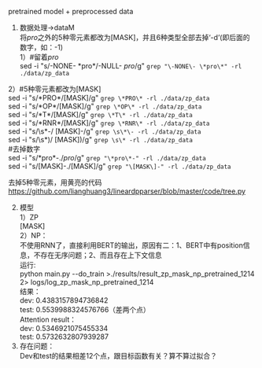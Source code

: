 pretrained model + preprocessed data
1. 数据处理->dataM  
将*pro*之外的5种零元素都改为[MASK]，并且6种类型全部去掉‘-d’(即后面的数字，如：-1)  
 1）#留着*pro*  
 sed -i "s/\-NONE\- \*pro\*/\-NULL\- *pro*/g"  `grep "\-NONE\- \*pro\*" -rl ./data/zp_data`  
 
 2）#5种零元素都改为[MASK]  
 sed -i "s/\*PRO\*/\[MASK\]/g"  `grep \*PRO\* -rl ./data/zp_data`  
 sed -i "s/\*OP\*/\[MASK\]/g"  `grep \*OP\* -rl ./data/zp_data`  
 sed -i "s/\*T\*/\[MASK\]/g"  `grep \*T\* -rl ./data/zp_data`  
 sed -i "s/\*RNR\*/\[MASK\]/g"  `grep \*RNR\* -rl ./data/zp_data`  
 sed -i "s/\s\*\-/ \[MASK\]-/g"  `grep \s\*\- -rl ./data/zp_data`  
 sed -i "s/\s\*)/ \[MASK\])/g"  `grep \s\* -rl ./data/zp_data`  
  #去掉数字  
 sed -i "s/\*pro\*\-./*pro*/g"  `grep "\*pro\*-" -rl ./data/zp_data`  
 sed -i "s/\[MASK\]\-./[MASK]/g"  `grep "\[MASK\]-" -rl ./data/zp_data`  
   
  去掉5种零元素，用黄亮的代码  
 https://github.com/lianghuang3/lineardpparser/blob/master/code/tree.py  
   
 2. 模型  
 1）ZP  
 [MASK]  
 2）NP：  
不使用RNN了，直接利用BERT的输出，原因有二：1、BERT中有position信息，不存在无序问题；2、而且存在上下文信息  
运行:  
python main.py --do_train >./results/result_zp_mask_np_pretrained_1214 2> logs/log_zp_mask_np_pretrained_1214  
结果：  
dev: 0.4383157894736842  
test: 0.5539988324576766（差两个点）  
Attention result：  
dev: 0.5346921075455334  
test: 0.5732632807939287  
2. 存在问题：  
Dev和test的结果相差12个点，跟目标函数有关？算不算过拟合？  
